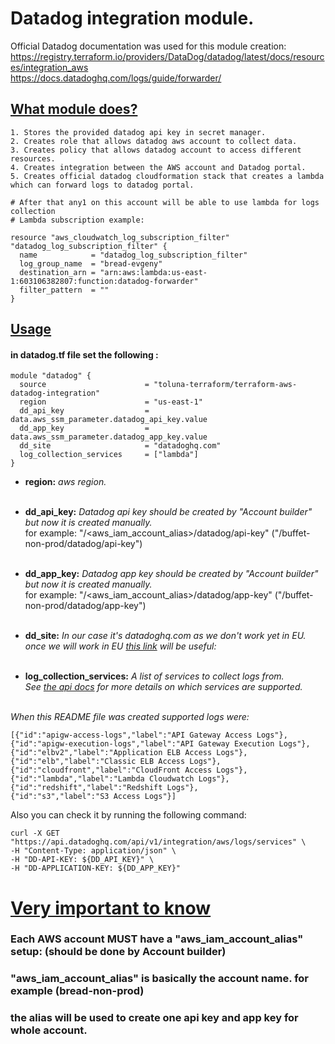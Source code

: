 # Datadog integration module.
Official Datadog documentation was used for this module creation:<br>
https://registry.terraform.io/providers/DataDog/datadog/latest/docs/resources/integration_aws<br>
https://docs.datadoghq.com/logs/guide/forwarder/


## <ins>What module does?</ins>
```hcl
1. Stores the provided datadog api key in secret manager.
2. Creates role that allows datadog aws account to collect data.
3. Creates policy that allows datadog account to access different resources.
4. Creates integration between the AWS account and Datadog portal.
5. Creates official datadog cloudformation stack that creates a lambda which can forward logs to datadog portal.

# After that any1 on this account will be able to use lambda for logs collection
# Lambda subscription example:

resource "aws_cloudwatch_log_subscription_filter" "datadog_log_subscription_filter" {
  name            = "datadog_log_subscription_filter"
  log_group_name  = "bread-evgeny"
  destination_arn = "arn:aws:lambda:us-east-1:603106382807:function:datadog-forwarder"
  filter_pattern  = ""
}
```
## <ins>Usage</ins>
#### in datadog.tf file set the following :
```hcl
module "datadog" {
  source                      = "toluna-terraform/terraform-aws-datadog-integration"
  region                      = "us-east-1"
  dd_api_key                  = data.aws_ssm_parameter.datadog_api_key.value
  dd_app_key                  = data.aws_ssm_parameter.datadog_app_key.value
  dd_site                     = "datadoghq.com"
  log_collection_services     = ["lambda"]
}
```
- **region:** *aws region.*<br/><br/>
- **dd_api_key:** *Datadog api key should be created by "Account builder" but now it is created manually.*<br>
for example: "/<aws_iam_account_alias>/datadog/api-key" ("/buffet-non-prod/datadog/api-key")<br/><br/>

- **dd_app_key:** *Datadog app key should be created by "Account builder" but now it is created manually.*<br/>
for example: "/<aws_iam_account_alias>/datadog/app-key" ("/buffet-non-prod/datadog/app-key")<br/><br/>


- **dd_site:** *In our case it's datadoghq.com as we don't work yet in EU.<br>
once we will work in EU [this link](https://docs.datadoghq.com/logs/guide/forwarder/#aws-privatelink-support) will be useful:*<br/><br/>

- **log_collection_services:** *A list of services to collect logs from.<br>
See [the api docs](https://docs.datadoghq.com/api/latest/aws-logs-integration/#get-list-of-aws-log-ready-services) for more details on which services are supported.*<br/><br/>

*When this README file was created supported logs were:*<br>
```
[{"id":"apigw-access-logs","label":"API Gateway Access Logs"},
{"id":"apigw-execution-logs","label":"API Gateway Execution Logs"},
{"id":"elbv2","label":"Application ELB Access Logs"},
{"id":"elb","label":"Classic ELB Access Logs"},
{"id":"cloudfront","label":"CloudFront Access Logs"},
{"id":"lambda","label":"Lambda Cloudwatch Logs"},
{"id":"redshift","label":"Redshift Logs"},
{"id":"s3","label":"S3 Access Logs"}]
```
Also you can check it by running the following command:<br>
```
curl -X GET "https://api.datadoghq.com/api/v1/integration/aws/logs/services" \
-H "Content-Type: application/json" \
-H "DD-API-KEY: ${DD_API_KEY}" \
-H "DD-APPLICATION-KEY: ${DD_APP_KEY}"
```
# <ins>Very important to know</ins>
### Each AWS account MUST have a "aws_iam_account_alias" setup: (should be done by Account builder)
### "aws_iam_account_alias" is basically the account name. for example (bread-non-prod)
### the alias will be used to create one api key and app key for whole account.
